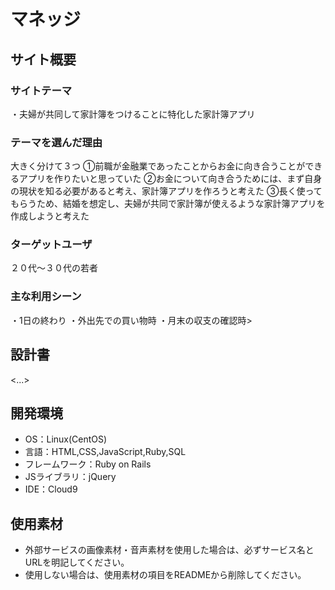# マネッジ

## サイト概要
### サイトテーマ
・夫婦が共同して家計簿をつけることに特化した家計簿アプリ

### テーマを選んだ理由
大きく分けて３つ
①前職が金融業であったことからお金に向き合うことができるアプリを作りたいと思っていた
②お金について向き合うためには、まず自身の現状を知る必要があると考え、家計簿アプリを作ろうと考えた
③長く使ってもらうため、結婚を想定し、夫婦が共同で家計簿が使えるような家計簿アプリを作成しようと考えた

### ターゲットユーザ
２０代〜３０代の若者

### 主な利用シーン
・1日の終わり
・外出先での買い物時
・月末の収支の確認時>

## 設計書
<...>

## 開発環境
- OS：Linux(CentOS)
- 言語：HTML,CSS,JavaScript,Ruby,SQL
- フレームワーク：Ruby on Rails
- JSライブラリ：jQuery
- IDE：Cloud9

## 使用素材
- 外部サービスの画像素材・音声素材を使用した場合は、必ずサービス名とURLを明記してください。
- 使用しない場合は、使用素材の項目をREADMEから削除してください。